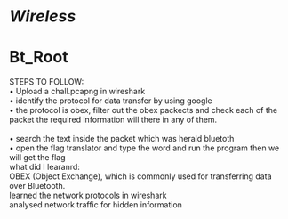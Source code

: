 # *Wireless*
# **Bt_Root**
STEPS TO FOLLOW: <br/>
•	Upload a chall.pcapng in wireshark <br/>
•	 identify the protocol for data transfer by using google <br/>
•	 the protocol is obex, filter out the obex packects and check each of the  packet the required information will there in any of them. <br/>  
•	search the text inside the packet which was herald bluetoth <br/>
•	  open the flag translator and type the word and run the program then we will get the flag <br/>
what did I learanrd: <br/>
OBEX (Object Exchange), which is commonly used for transferring data over Bluetooth. <br/>
learned the network protocols in wireshark <br/>
analysed network traffic for hidden information
